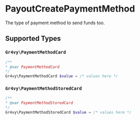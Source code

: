 # PayoutCreatePaymentMethod

The type of payment method to send funds too.


## Supported Types

### `Gr4vy\PaymentMethodCard`

```php
/**
* @var PaymentMethodCard
*/
Gr4vy\PaymentMethodCard $value = /* values here */
```

### `Gr4vy\PaymentMethodStoredCard`

```php
/**
* @var PaymentMethodStoredCard
*/
Gr4vy\PaymentMethodStoredCard $value = /* values here */
```

